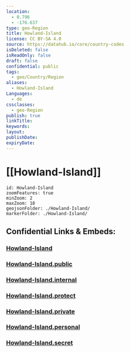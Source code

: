 ```yaml
---
location:
  - 0.796
  - -176.637
type: geo-Region
title: Howland-Island
license: CC BY-SA 4.0
source: https://datahub.io/core/country-codes
isDeleted: false
isReadOnly: false
draft: false
confidential: public
tags:
  - geo/Country/Region
aliases:
  - Howland-Island
Languages:
  - de
cssclasses:
  - geo-Region
publish: true
linkTitle:
keywords:
layout:
publishDate:
expiryDate:
---
```


# [[Howland-Island]] 

```leaflet
id: Howland-Island
zoomFeatures: true 
minZoom: 2 
maxZoom: 18
geojsonFolder: ./Howland-Island/
markerFolder: ./Howland-Island/
```


## Confidential Links & Embeds: 

### [Howland-Island](/_Standards/Earth/Continent/America~North/USA/USA~Islands/Counties/Howland-Island.md) 

### [Howland-Island.public](/_public/Earth/Continent/America~North/USA/USA~Islands/Counties/Howland-Island.public.md) 

### [Howland-Island.internal](/_internal/Earth/Continent/America~North/USA/USA~Islands/Counties/Howland-Island.internal.md) 

### [Howland-Island.protect](/_protect/Earth/Continent/America~North/USA/USA~Islands/Counties/Howland-Island.protect.md) 

### [Howland-Island.private](/_private/Earth/Continent/America~North/USA/USA~Islands/Counties/Howland-Island.private.md) 

### [Howland-Island.personal](/_personal/Earth/Continent/America~North/USA/USA~Islands/Counties/Howland-Island.personal.md) 

### [Howland-Island.secret](/_secret/Earth/Continent/America~North/USA/USA~Islands/Counties/Howland-Island.secret.md)

